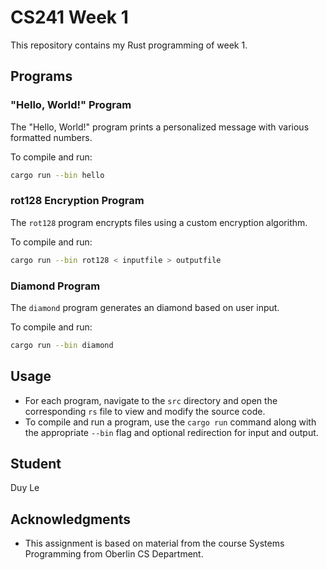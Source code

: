 # CS241 Week 1

This repository contains my Rust programming of week 1.

## Programs

### "Hello, World!" Program

The "Hello, World!" program prints a personalized message with various formatted numbers.

To compile and run:

```sh
cargo run --bin hello
```

### rot128 Encryption Program

The `rot128` program encrypts files using a custom encryption algorithm.

To compile and run:

```sh
cargo run --bin rot128 < inputfile > outputfile
```

### Diamond Program

The `diamond` program generates an diamond based on user input.

To compile and run:

```sh
cargo run --bin diamond
```

## Usage

- For each program, navigate to the `src` directory and open the corresponding `rs` file to view and modify the source code.
- To compile and run a program, use the `cargo run` command along with the appropriate `--bin` flag and optional redirection for input and output.

## Student

Duy Le

## Acknowledgments

- This assignment is based on material from the course Systems Programming from Oberlin CS Department.